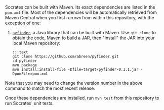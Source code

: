 Socrates can be built with Maven. Its exact dependencies are listed in
the `pom.xml` file. Most of the dependencies will be automatically retrieved
from Maven Central when you first run `mvn` from within this repository,
with the exception of one:

1.  [`pyfinder`](http://github.com/abreen/pyfinder), a Java library that can
    be built with Maven. Use `git clone` to obtain the code, Maven to build a
    JAR, then "install" the JAR into your local Maven repository:

        :::text
        git clone https://github.com/abreen/pyfinder.git
        cd pyfinder
        mvn package
        mvn install:install-file -Dfile=target/pyfinder-0.1.1.jar -DpomFile=pom.xml

Note that you may need to change the version number in the above command to
match the most recent release.

Once these dependencies are installed, run `mvn test` from this repository
to run Socrates' unit tests.
